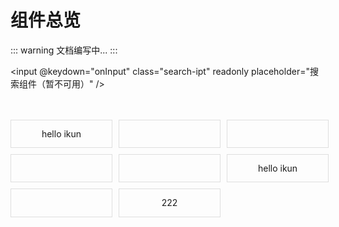 # 组件总览

::: warning
文档编写中...
:::

<input @keydown="onInput" class="search-ipt" readonly placeholder="搜索组件（暂不可用）" />

<br />
<br />

<div class="overview-box">
  <div class="card">
    <ik-button>hello ikun</ik-button>
  </div>
  <div class="card">
    <ik-input />
  </div>
  <div class="card">
    <ik-select :option="['hello', 'ikun']" />
  </div>
  <div class="card">
    <ik-switch />
  </div>
  <div class="card">
    <ik-avatar />
  </div>
  <div class="card">
    <ik-tag>hello ikun</ik-tag>
  </div>
  <div class="card">
    <ik-checkbox v-model="checkboxValue" label="hello ikun" />
  </div>
  <div class="card">
    <ik-tab type="segmented">
      <ik-tab-item label="hello">222</ik-tab-item>
      <ik-tab-item label="ikun"></ik-tab-item>
    </ik-tab>
  </div>
</div>

<script setup>

  import { ref } from 'vue'

  const checkboxValue = ref(false)
  const searchVal = ref('')

  const onInput = (e) => {
    console.log(e.target.value, 'v')
  }
</script>

<style>
  .search-ipt {
    width: 100%;
    padding: 14px 0;
    border-top: 1px solid #eee;
    border-bottom: 1px solid #eee;
    font-size: 16px;
  }

  .overview-box {
    padding-right: 10px;
    display: grid;
    grid-template-columns: repeat(3, 33%);
    grid-template-rows: repeat(3, 33%);
    grid-row-gap: 10px;
    grid-column-gap: 10px;
  }
  .card {
    padding: 10px;
    border: 1px solid #dedede;
    border-radius: var(--default-radius);
    transition: ease-in 0.24s;

    display: flex;
    justify-content: center;
    align-items: center;
  }
  .card:hover {
    box-shadow: 0 2px 10px rgba(0, 0, 0, .1);
  }
</style>
